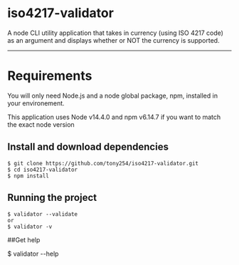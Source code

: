 # iso4217-validator
A node CLI utility application that takes in currency (using ISO 4217 code) as an argument and displays whether or NOT the currency is supported.

*****
# Requirements
You will only need Node.js and a node global package, npm, installed in your environement.

This application uses Node v14.4.0 and npm v6.14.7 if you want to match the exact node version

## Install and download dependencies

    $ git clone https://github.com/tony254/iso4217-validator.git
    $ cd iso4217-validator
    $ npm install
    
## Running the project

    $ validator --validate
    or
    $ validator -v
    
##Get help

  $ validator --help
